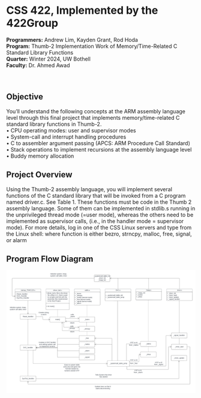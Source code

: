 # CSS 422, Implemented by the 422Group
__Programmers:__ Andrew Lim, Kayden Grant, Rod Hoda <br />
__Program:__ Thumb-2 Implementation Work of Memory/Time-Related C Standard Library Functions <br />
__Quarter:__ Winter 2024, UW Bothell <br />
__Faculty:__ Dr. Ahmed Awad <br />
<br />
<br />
## Objective 
You’ll understand the following concepts at the ARM assembly language level through this final project 
that implements memory/time-related C standard library functions in Thumb-2. <br />
• CPU operating modes: user and supervisor modes <br />
• System-call and interrupt handling procedures <br />
• C to assembler argument passing (APCS: ARM Procedure Call Standard) <br />
• Stack operations to implement recursions at the assembly language level <br />
• Buddy memory allocation <br />

## Project Overview 
Using the Thumb-2 assembly language, you will implement several functions of the C standard library that 
will be invoked from a C program named driver.c. See Table 1. These functions must be code in the Thumb
2 assembly language. Some of them can be implemented in stdlib.s running in the unprivileged thread mode 
(=user mode), whereas the others need to be implemented as supervisor calls, (i.e., in the handler mode = 
supervisor mode). For more details, log in one of the CSS Linux servers and type from the Linux shell: 
where function is either bezro, strncpy, malloc, free, signal, or alarm

## Program Flow Diagram
![ProgramFlowDiagram](https://github.com/andrewlim0619/CSS422_Thumb2_Final_Project/blob/main/Support_Files/CSS%20422.png?raw=true)
